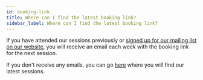 ```yaml
---
id: booking-link
title: Where can I find the latest booking link?
sidebar_label: Where can I find the latest booking link?
---
```


If you have attended our sessions previously or [signed up for our mailing list on our website](https://northoffalydojo.xyz/subscribe), you will receive an email each week with the booking link for the next session.

If you don't receive any emails, you can go [here](https://northoffalydojo.xyz/sessions) where you will find our latest sessions.
